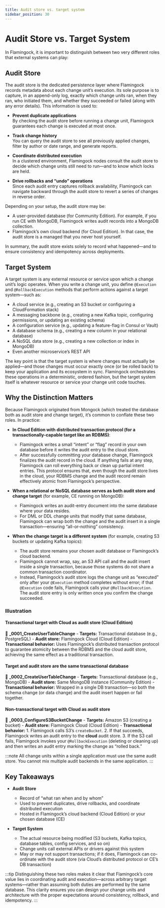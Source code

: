 ```yaml
---
title: Audit store vs. target system
sidebar_position: 30
---
```


# Audit Store vs. Target System

In Flamingock, it is important to distinguish between two very different roles that external systems can play:

## Audit Store

The audit store is the dedicated persistence layer where Flamingock records metadata about each change unit’s execution. Its sole purpose is to capture, in an append-only log, exactly which change units ran, when they ran, who initiated them, and whether they succeeded or failed (along with any error details). This information is used to:

- **Prevent duplicate applications**  
  By checking the audit store before running a change unit, Flamingock guarantees each change is executed at most once.

- **Track change history**  
  You can query the audit store to see all previously applied changes, filter by author or date range, and generate reports.

- **Coordinate distributed execution**  
  In a clustered environment, Flamingock nodes consult the audit store to decide which change units still need to run—and to know which locks are held.

- **Drive rollbacks and “undo” operations**  
  Since each audit entry captures rollback availability, Flamingock can navigate backward through the audit store to revert a series of changes in reverse order.

Depending on your setup, the audit store may be:

- A user-provided database (for Community Edition). For example, if you run CE with MongoDB, Flamingock writes audit records into a MongoDB collection.
- Flamingock’s own cloud backend (for Cloud Edition). In that case, the audit store is a managed that you never host yourself.

In summary, the audit store exists solely to record what happened—and to ensure consistency and idempotency across deployments.

## Target System

A target system is any external resource or service upon which a change unit’s logic operates. When you write a change unit, you define `@Execution` and `@RollbackExecution` methods that perform actions against a target system—such as:

- A cloud service (e.g., creating an S3 bucket or configuring a CloudFormation stack)
- A messaging backbone (e.g., creating a new Kafka topic, configuring permissions, or updating an existing schema)
- A configuration service (e.g., updating a feature-flag in Consul or Vault)
- A database schema (e.g., creating a new column in your relational database)
- A NoSQL data store (e.g., creating a new collection or index in MongoDB)
- Even another microservice’s REST API

The key point is that the target system is where changes must actually be applied—and those changes must occur exactly once (or be rolled back) to keep your application and its ecosystem in sync. Flamingock orchestrates these operations in a deterministic, ordered fashion, but the target system itself is whatever resource or service your change unit code touches.

## Why the Distinction Matters

Because Flamingock originated from Mongock (which treated the database both as audit store and change target), it’s common to conflate these two roles. In practice:

- **In Cloud Edition with distributed transaction protocol (for a transactionally-capable target like an RDBMS)**:
  - Flamingock writes a small “intent” or “flag” record in your own database before it writes the audit entry to the cloud store.
  - After successfully committing your database change, Flamingock finalizes the audit record in the cloud. If anything fails at any step, Flamingock can roll everything back or clean up partial intent entries. This protocol ensures that, even though the audit store lives in the cloud, your RDBMS change and the audit record remain effectively atomic from Flamingock’s perspective.

- **When a relational or NoSQL database serves as both audit store and change target** (for example, CE running on MongoDB):
  - Flamingock writes an audit-entry document into the same database where your data resides.
  - For DML or DDL change units that modify that same database, Flamingock can wrap both the change and the audit insert in a single transaction—ensuring “all-or-nothing” consistency.

- **When the change target is a different system** (for example, creating S3 buckets or updating Kafka topics):
  - The audit store remains your chosen audit database or Flamingock’s cloud backend.
  - Flamingock cannot wrap, say, an S3 API call and the audit insert inside a single transaction, because those systems do not share a common transaction coordinator.
  - Instead, Flamingock’s audit store logs the change unit as “executed” only after your `@Execution` method completes without error; if that `@Execution` code fails, Flamingock calls your `@RollbackExecution`. The audit store entry is only written once you confirm the change succeeded.

### Illustration

#### Transactional target with Cloud as audit store (Cloud Edition)

  📄 **_0001_CreateUserTableChange**
    - **Targets:** Transactional database (e.g., PostgreSQL)
    - **Audit store:** Flamingock Cloud (Cloud Edition)
    - **Transactional behavior:** Uses Flamingock’s distributed transaction protocol to guarantee atomicity between the RDBMS and the cloud audit store, achieving the same effect as a traditional transaction.

#### Target and audit store are the same transactional database

  📄 **_0002_CreateUserTableChange**
    - **Targets:** Transactional database (e.g., MongoDB)
    - **Audit store:** Same MongoDB instance (Community Edition)
    - **Transactional behavior:** Wrapped in a single DB transaction—so both the schema change (or data change) and the audit insert happen or fail together.

#### Non-transactional target with Cloud as audit store

  📄 **_0003_ConfigureS3BucketChange**
    - **Targets:** Amazon S3 (creating a bucket)
    - **Audit store:** Flamingock Cloud (Cloud Edition)
    - **Transactional behavior:**
      1. Flamingock calls S3’s `createBucket`.
      2. If that succeeds, Flamingock writes an audit entry to the **cloud** audit store.
      3. If the S3 call fails, Flamingock invokes your `@RollbackExecution` (deleting or cleaning up) and then writes an audit entry marking the change as “rolled back.”

:::note
All change units within a single application must use the same audit store. You cannot mix multiple audit backends in the same application.
:::


## Key Takeaways

- **Audit Store**
    - Record of “what ran when and by whom”
    - Used to prevent duplicates, drive rollbacks, and coordinate distributed execution
    - Hosted in Flamingock’s cloud backend (Cloud Edition) or your chosen database (CE) 

- **Target System**
    - The actual resource being modified (S3 buckets, Kafka topics, database tables, config services, and so on)
    - Change units call external APIs or drivers against this system
    - May or may not support transactions; if it does, Flamingock can co-ordinate with the audit store (via Cloud’s distributed protocol or CE’s DB transaction)


:::tip
Distinguishing these two roles makes it clear that Flamingock’s core value lies in coordinating audit and execution—across arbitrary target systems—rather than assuming both duties are performed by the same database. This clarity ensures you can design your change units and architecture with the proper expectations around consistency, rollback, and idempotency.
:::